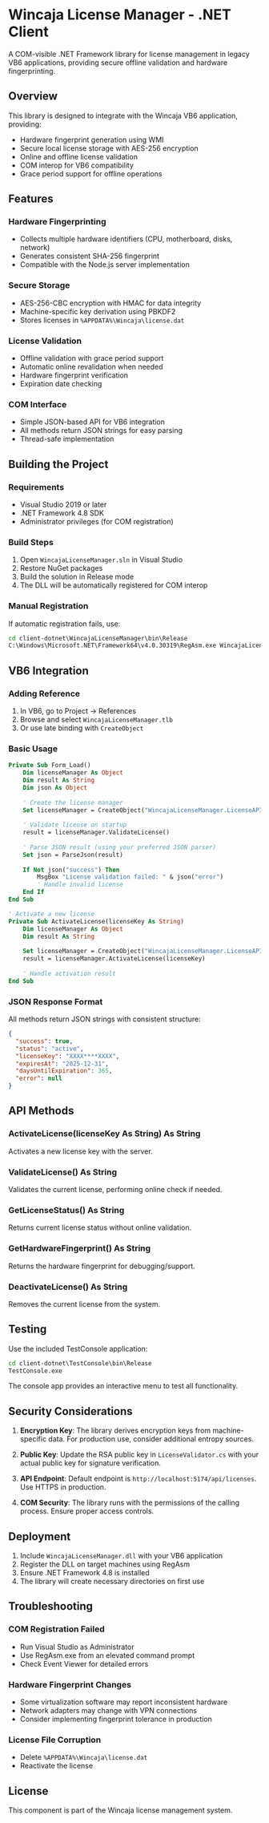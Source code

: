 # Wincaja License Manager - .NET Client

A COM-visible .NET Framework library for license management in legacy VB6 applications, providing secure offline validation and hardware fingerprinting.

## Overview

This library is designed to integrate with the Wincaja VB6 application, providing:
- Hardware fingerprint generation using WMI
- Secure local license storage with AES-256 encryption
- Online and offline license validation
- COM interop for VB6 compatibility
- Grace period support for offline operations

## Features

### Hardware Fingerprinting
- Collects multiple hardware identifiers (CPU, motherboard, disks, network)
- Generates consistent SHA-256 fingerprint
- Compatible with the Node.js server implementation

### Secure Storage
- AES-256-CBC encryption with HMAC for data integrity
- Machine-specific key derivation using PBKDF2
- Stores licenses in `%APPDATA%\Wincaja\license.dat`

### License Validation
- Offline validation with grace period support
- Automatic online revalidation when needed
- Hardware fingerprint verification
- Expiration date checking

### COM Interface
- Simple JSON-based API for VB6 integration
- All methods return JSON strings for easy parsing
- Thread-safe implementation

## Building the Project

### Requirements
- Visual Studio 2019 or later
- .NET Framework 4.8 SDK
- Administrator privileges (for COM registration)

### Build Steps
1. Open `WincajaLicenseManager.sln` in Visual Studio
2. Restore NuGet packages
3. Build the solution in Release mode
4. The DLL will be automatically registered for COM interop

### Manual Registration
If automatic registration fails, use:
```cmd
cd client-dotnet\WincajaLicenseManager\bin\Release
C:\Windows\Microsoft.NET\Framework64\v4.0.30319\RegAsm.exe WincajaLicenseManager.dll /codebase
```

## VB6 Integration

### Adding Reference
1. In VB6, go to Project → References
2. Browse and select `WincajaLicenseManager.tlb`
3. Or use late binding with `CreateObject`

### Basic Usage

```vb
Private Sub Form_Load()
    Dim licenseManager As Object
    Dim result As String
    Dim json As Object
    
    ' Create the license manager
    Set licenseManager = CreateObject("WincajaLicenseManager.LicenseAPI")
    
    ' Validate license on startup
    result = licenseManager.ValidateLicense()
    
    ' Parse JSON result (using your preferred JSON parser)
    Set json = ParseJson(result)
    
    If Not json("success") Then
        MsgBox "License validation failed: " & json("error")
        ' Handle invalid license
    End If
End Sub

' Activate a new license
Private Sub ActivateLicense(licenseKey As String)
    Dim licenseManager As Object
    Dim result As String
    
    Set licenseManager = CreateObject("WincajaLicenseManager.LicenseAPI")
    result = licenseManager.ActivateLicense(licenseKey)
    
    ' Handle activation result
End Sub
```

### JSON Response Format

All methods return JSON strings with consistent structure:

```json
{
  "success": true,
  "status": "active",
  "licenseKey": "XXXX****XXXX",
  "expiresAt": "2025-12-31",
  "daysUntilExpiration": 365,
  "error": null
}
```

## API Methods

### ActivateLicense(licenseKey As String) As String
Activates a new license key with the server.

### ValidateLicense() As String
Validates the current license, performing online check if needed.

### GetLicenseStatus() As String
Returns current license status without online validation.

### GetHardwareFingerprint() As String
Returns the hardware fingerprint for debugging/support.

### DeactivateLicense() As String
Removes the current license from the system.

## Testing

Use the included TestConsole application:
```cmd
cd client-dotnet\TestConsole\bin\Release
TestConsole.exe
```

The console app provides an interactive menu to test all functionality.

## Security Considerations

1. **Encryption Key**: The library derives encryption keys from machine-specific data. For production use, consider additional entropy sources.

2. **Public Key**: Update the RSA public key in `LicenseValidator.cs` with your actual public key for signature verification.

3. **API Endpoint**: Default endpoint is `http://localhost:5174/api/licenses`. Use HTTPS in production.

4. **COM Security**: The library runs with the permissions of the calling process. Ensure proper access controls.

## Deployment

1. Include `WincajaLicenseManager.dll` with your VB6 application
2. Register the DLL on target machines using RegAsm
3. Ensure .NET Framework 4.8 is installed
4. The library will create necessary directories on first use

## Troubleshooting

### COM Registration Failed
- Run Visual Studio as Administrator
- Use RegAsm.exe from an elevated command prompt
- Check Event Viewer for detailed errors

### Hardware Fingerprint Changes
- Some virtualization software may report inconsistent hardware
- Network adapters may change with VPN connections
- Consider implementing fingerprint tolerance in production

### License File Corruption
- Delete `%APPDATA%\Wincaja\license.dat`
- Reactivate the license

## License

This component is part of the Wincaja license management system.